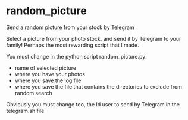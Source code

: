 # random_picture
Send a random picture from your stock by Telegram

Select a picture from your photo stock, and send it by Telegram to your family!
Perhaps the most rewarding script that I made.

You must change in the python script  random_picture.py:
- name of selected picture
- where you have your photos
- where you save the log file
- where you save the file that contains the directories to exclude from random search

Obviously you must change too, the Id user to send by Telegram in the telegram.sh file

